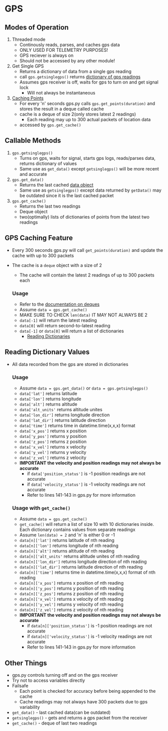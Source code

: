 # GPS

## Modes of Operation

1. Threaded mode
    * Continously reads, parses, and caches gps data
    * ONLY USED FOR TELEMETRY PURPOSES!
    * GPS reciever is always on
    * Should not be accessed by any other module!
2. Get Single GPS
    * Returns a dictionary of data from a single gps reading
    * call `gps.getsinglegps()` returns [dictionary of gps readings](#reading-dictionary-values)
    * Assumes gps receiver is off, waits for gps to turn on and get signal lock
        * Will not always be instantaneous
 4. [Caching Points](#gps-caching-feature)
    * For every 'n' seconds gps.py calls `gps.get_points(duration)` and stores the result in a deque called cache
    * cache is a deque of size 2(only stores latest 2 readings)
        * Each reading may up to 300 actual packets of location data 
    * accessed by `gps.get_cache()`
    
## Callable Methods

1. `gps.getsinglegps()` 
    * Turns on gps, waits for signal, starts gps logs, reads/parses data, returns dictionary of values
    * Same use as `get_data()` except `getsinglegps()` will be more recent and accurate
2. `gps.get_data()`
    * Returns the last cached [data object](#reading-dictionary-values)
    * Same use as `getsinglegps()` except data returned by `getData()` may be outdated since it is the last cached packet
3. `gps.get_cache()`
    * Returns the last two readings
    * Deque object
    * two(optimally) lists of dictionaries of points from the latest two readings    

## GPS Caching Feature

* Every 300 seconds gps.py will call `get_points(duration)` and update the cache with up to 300 packets
* The cache is a `deque` object with a size of 2
    * The cache will contain the latest 2 readings of up to 300 packets each   
    
    ### Usage
    
    * Refer to the [documentation on deques](https://docs.python.org/2/library/collections.html#collections.deque)
    * Assume `data = gps.get_cache()`
    * MAKE SURE TO CHECK `len(data)` IT MAY NOT ALWAYS BE 2
    * `data[-1]` will return the latest reading
    * `data[0]` will return second-to-latest reading
    * `data[-1]` or `data[0]` will return a list of dictionaries
        * [Reading Dictionaries](#reading-dictionary-values)

## Reading Dictionary Values

* All data recorded from the gps are stored in dictionaries

    ### Usage
    
    * Assume `data = gps.get_data()` or `data = gps.getsinglegps()`
    * `data['lat']` returns latitude
    * `data['lon']` returns longitude
    * `data['alt']` returns altitude
    * `data['alt_units'` returns altitude unites
    * `data['lon_dir']` returns longitude direction
    * `data['lat_dir']` returns latitude direction
    * `data['time']` returns time in datetime.time(x,x,x) format
    * `data['x_pos']` returns x position
    * `data['y_pos']` returns y position
    * `data['z_pos']` returns z position
    * `data['x_vel']` returns x velocity
    * `data['y_vel']` returns y velocity
    * `data['z_vel']` returns z velocity
    * **IMPORTANT the velocity and position readings may not always be accurate**
        * if `data['position_status']` is -1 position readings are not accurate
        * if `data['velocity_status']` is -1 velocity readings are not accurate
        * Refer to lines 141-143 in gps.py for more information
        
    ### Usage with `get_cache()`    
    
    * Assume `data = gps.get_cache()`
    * `get_cache()` will return a list of size 10 with 10 dictionaries inside. Each dictionary contains values from separate readingx
    * Assume `len(data) = 2` and 'n' is either 0 or -1
    * `data[n]['lat']` returns latitude of nth reading
    * `data[n]['lon']` returns longitude of nth reading
    * `data[n]['alt']` returns altitude of nth reading
    * `data[n]['alt_units'` returns altitude unites of nth reading
    * `data[n]['lon_dir']` returns longitude direction of nth reading
    * `data[n]['lat_dir']` returns latitude direction of nth reading
    * `data[n]['time']` returns time in datetime.time(x,x,x) format of nth reading
    * `data[n]['x_pos']` returns x position of nth reading
    * `data[n]['y_pos']` returns y position of nth reading
    * `data[n]['z_pos']` returns z position of nth reading
    * `data[n]['x_vel']` returns x velocity of nth reading
    * `data[n]['y_vel']` returns y velocity of nth reading
    * `data[n]['z_vel']` returns z velocity of nth reading
    * **IMPORTANT the velocity and position readings may not always be accurate**
        * if `data[n]['position_status']` is -1 position readings are not accurate
        * if `data[n]['velocity_status']` is -1 velocity readings are not accurate
        * Refer to lines 141-143 in gps.py for more information

## Other Things

* gps.py controls turning off and on the gps receiver
* Try not to access variables directly
* Failsafe
    * Each point is checked for accuracy before being appended to the cache
    * Cache readings may not always have 300 packets due to gps variability
* `get_data()` - last cached data(can be outdated)
* `getsinglegps()` - gets and returns a gps packet from the receiver
* `get_cache()` - deque of last two readings